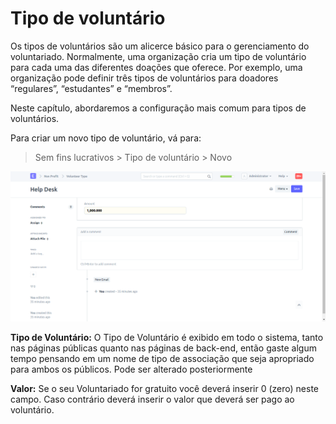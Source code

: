# Tipo de voluntário



Os tipos de voluntários são um alicerce básico para o gerenciamento do voluntariado. Normalmente, uma organização cria um tipo de voluntário para cada uma das diferentes doações que oferece. Por exemplo, uma organização pode definir três tipos de voluntários para doadores “regulares”, “estudantes” e “membros”.


Neste capítulo, abordaremos a configuração mais comum para tipos de voluntários.


Para criar um novo tipo de voluntário, vá para:


> Sem fins lucrativos > Tipo de voluntário > Novo


![Volunteer](/files/volunteer_type.png)


**Tipo de Voluntário:** O Tipo de Voluntário é exibido em todo o sistema, tanto nas páginas públicas quanto nas páginas de back-end, então gaste algum tempo pensando em um nome de tipo de associação que seja apropriado para ambos os públicos. Pode ser alterado posteriormente


**Valor:** Se o seu Voluntariado for gratuito você deverá inserir 0 (zero) neste campo. Caso contrário deverá inserir o valor que deverá ser pago ao voluntário.




